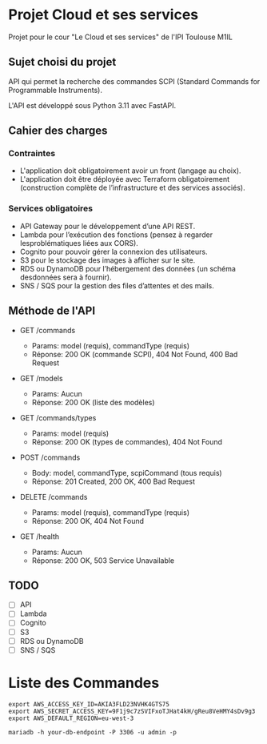 # Projet Cloud et ses services

Projet pour le cour "Le Cloud et ses services" de l'IPI Toulouse M1IL

## Sujet choisi du projet

API qui permet la recherche des commandes SCPI (Standard Commands for Programmable Instruments).

L'API est développé sous Python 3.11 avec FastAPI.

## Cahier des charges

### Contraintes

- L'application doit obligatoirement avoir un front (langage au choix).
- L'application doit être déployée avec Terraform obligatoirement (construction complète de lʼinfrastructure et des services associés).

### Services obligatoires

- API Gateway pour le développement dʼune API REST.
- Lambda pour lʼexécution des fonctions (pensez à regarder lesproblématiques liées aux CORS).
- Cognito pour pouvoir gérer la connexion des utilisateurs.
- S3 pour le stockage des images à afficher sur le site.
- RDS ou DynamoDB pour lʼhébergement des données (un schéma desdonnées sera à fournir).
- SNS / SQS pour la gestion des files dʼattentes et des mails.

## Méthode de l'API

- GET /commands
    - Params: model (requis), commandType (requis)
    - Réponse: 200 OK (commande SCPI), 404 Not Found, 400 Bad Request
    
- GET /models
    - Params: Aucun
    - Réponse: 200 OK (liste des modèles)

- GET /commands/types
    - Params: model (requis)
    - Réponse: 200 OK (types de commandes), 404 Not Found

- POST /commands
    - Body: model, commandType, scpiCommand (tous requis)
    - Réponse: 201 Created, 200 OK, 400 Bad Request

- DELETE /commands
    - Params: model (requis), commandType (requis)
    - Réponse: 200 OK, 404 Not Found

- GET /health
    - Params: Aucun
    - Réponse: 200 OK, 503 Service Unavailable

## TODO

- [ ] API
- [ ] Lambda
- [ ] Cognito
- [ ] S3
- [ ] RDS ou DynamoDB
- [ ] SNS / SQS

# Liste des Commandes

    export AWS_ACCESS_KEY_ID=AKIA3FLD23NVHK4GTS75
    export AWS_SECRET_ACCESS_KEY=9F1j9c7zSVIFxoTJHat4kH/gReu8VeHMY4sDv9g3
    export AWS_DEFAULT_REGION=eu-west-3

    mariadb -h your-db-endpoint -P 3306 -u admin -p
